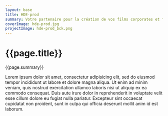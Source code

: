 ```yaml
---
layout: base
title: HDE-prod
summary: Votre partenaire pour la création de vos films corporates et films d’architecture.
coverImage: hde-prod.jpg
projectImage: hde-prod_bck.png
---
```

<div class="barba-container portfolio-container" data-namespace="post">
  <div class="project-container breath-animation">
    <div class="project-container__header breath-animation slide-section" data-0="transform:translate3d(0px, 0%, 0px) scale(1); " data-end="transform:translate3d(0px, -200%, 0px) scale(2);" style="background-image:url('{{ site.baseurl }}/src/img/1500/{{page.projectImage}}')">
      <div class="project-container__header-content container">
        <h1 class="col-sm-12 letter-animation">{{page.title}}</h1>
        <p class="col-sm-12 toStagger">{{page.summary}}</p>
      </div>
    </div>
    <div class="project-container__content slide-section">
    Lorem ipsum dolor sit amet, consectetur adipisicing elit, sed do eiusmod tempor incididunt ut labore et dolore magna aliqua. Ut enim ad minim veniam, quis nostrud exercitation ullamco laboris nisi ut aliquip ex ea commodo consequat. Duis aute irure dolor in reprehenderit in voluptate velit esse cillum dolore eu fugiat nulla pariatur. Excepteur sint occaecat cupidatat non proident, sunt in culpa qui officia deserunt mollit anim id est laborum.
    </div>
  </div>
</div>
